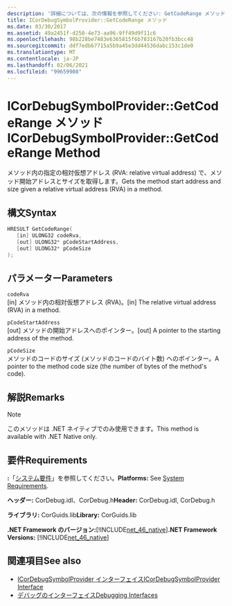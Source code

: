 ```yaml
---
description: '詳細については、次の情報を参照してください: GetCodeRange メソッド'
title: ICorDebugSymbolProvider::GetCodeRange メソッド
ms.date: 03/30/2017
ms.assetid: 49a2451f-d250-4e73-aa96-9ff49d9f11c6
ms.openlocfilehash: 98b228be7483e6365815f6b783167b20fb3bcc48
ms.sourcegitcommit: ddf7edb67715a5b9a45e3dd44536dabc153c1de0
ms.translationtype: MT
ms.contentlocale: ja-JP
ms.lasthandoff: 02/06/2021
ms.locfileid: "99659908"
---
```

# <a name="icordebugsymbolprovidergetcoderange-method"></a><span data-ttu-id="a470b-103">ICorDebugSymbolProvider::GetCodeRange メソッド</span><span class="sxs-lookup"><span data-stu-id="a470b-103">ICorDebugSymbolProvider::GetCodeRange Method</span></span>

<span data-ttu-id="a470b-104">メソッド内の指定の相対仮想アドレス (RVA: relative virtual address) で、メソッド開始アドレスとサイズを取得します。</span><span class="sxs-lookup"><span data-stu-id="a470b-104">Gets the method start address and size given a relative virtual address (RVA) in a method.</span></span>  
  
## <a name="syntax"></a><span data-ttu-id="a470b-105">構文</span><span class="sxs-lookup"><span data-stu-id="a470b-105">Syntax</span></span>  
  
```cpp  
HRESULT GetCodeRange(  
   [in] ULONG32 codeRva,
   [out] ULONG32* pCodeStartAddress,
   [out] ULONG32* pCodeSize  
);  
```  
  
## <a name="parameters"></a><span data-ttu-id="a470b-106">パラメーター</span><span class="sxs-lookup"><span data-stu-id="a470b-106">Parameters</span></span>  

 `codeRva`  
 <span data-ttu-id="a470b-107">[in] メソッド内の相対仮想アドレス (RVA)。</span><span class="sxs-lookup"><span data-stu-id="a470b-107">[in] The relative virtual address (RVA) in a method.</span></span>  
  
 `pCodeStartAddress`  
 <span data-ttu-id="a470b-108">[out] メソッドの開始アドレスへのポインター。</span><span class="sxs-lookup"><span data-stu-id="a470b-108">[out] A pointer to the starting address of the method.</span></span>  
  
 `pCodeSize`  
 <span data-ttu-id="a470b-109">メソッドのコードのサイズ (メソッドのコードのバイト数) へのポインター。</span><span class="sxs-lookup"><span data-stu-id="a470b-109">A pointer to the method code size (the number of bytes of the method's code).</span></span>  
  
## <a name="remarks"></a><span data-ttu-id="a470b-110">解説</span><span class="sxs-lookup"><span data-stu-id="a470b-110">Remarks</span></span>  
  
> [!NOTE]
> <span data-ttu-id="a470b-111">このメソッドは .NET ネイティブでのみ使用できます。</span><span class="sxs-lookup"><span data-stu-id="a470b-111">This method is available with .NET Native only.</span></span>  
  
## <a name="requirements"></a><span data-ttu-id="a470b-112">要件</span><span class="sxs-lookup"><span data-stu-id="a470b-112">Requirements</span></span>  

 <span data-ttu-id="a470b-113">**:**「[システム要件](../../get-started/system-requirements.md)」を参照してください。</span><span class="sxs-lookup"><span data-stu-id="a470b-113">**Platforms:** See [System Requirements](../../get-started/system-requirements.md).</span></span>  
  
 <span data-ttu-id="a470b-114">**ヘッダー:** CorDebug.idl、CorDebug.h</span><span class="sxs-lookup"><span data-stu-id="a470b-114">**Header:** CorDebug.idl, CorDebug.h</span></span>  
  
 <span data-ttu-id="a470b-115">**ライブラリ:** CorGuids.lib</span><span class="sxs-lookup"><span data-stu-id="a470b-115">**Library:** CorGuids.lib</span></span>  
  
 <span data-ttu-id="a470b-116">**.NET Framework のバージョン:**[!INCLUDE[net_46_native](../../../../includes/net-46-native-md.md)]</span><span class="sxs-lookup"><span data-stu-id="a470b-116">**.NET Framework Versions:** [!INCLUDE[net_46_native](../../../../includes/net-46-native-md.md)]</span></span>  
  
## <a name="see-also"></a><span data-ttu-id="a470b-117">関連項目</span><span class="sxs-lookup"><span data-stu-id="a470b-117">See also</span></span>

- [<span data-ttu-id="a470b-118">ICorDebugSymbolProvider インターフェイス</span><span class="sxs-lookup"><span data-stu-id="a470b-118">ICorDebugSymbolProvider Interface</span></span>](icordebugsymbolprovider-interface.md)
- [<span data-ttu-id="a470b-119">デバッグのインターフェイス</span><span class="sxs-lookup"><span data-stu-id="a470b-119">Debugging Interfaces</span></span>](debugging-interfaces.md)

